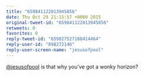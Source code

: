 ```yaml
---
title: "659841122013945856"
date: Thu Oct 29 21:15:57 +0000 2015
original-tweet-id: "659841122013945856"
retweets: 0
favorites: 0
reply-tweet-id: "659827527188414464"
reply-user-id: "898272146"
reply-user-screen-name: "jesusofpool"
---
```

<a href="https://twitter.com/jesusofpool">@jesusofpool</a> is that why you’ve got a wonky horizon?
